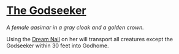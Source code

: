 # [The Godseeker](https://hollowknight.wiki/w/Godseeker)

*A female aasimar in a gray cloak and a golden crown.*

Using the [Dream Nail](/abilities/dream_nail.md) on her will transport all creatures except the Godseeker within 30 feet into Godhome.
